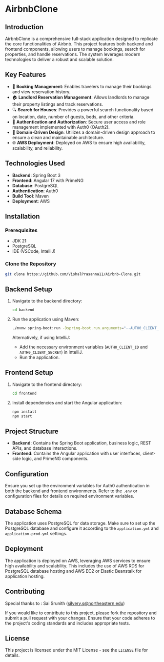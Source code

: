 # AirbnbClone

## Introduction

AirbnbClone is a comprehensive full-stack application designed to replicate the core functionalities of Airbnb. This project features both backend and frontend components, allowing users to manage bookings, search for properties, and handle reservations. The system leverages modern technologies to deliver a robust and scalable solution.

## Key Features

- 📅 **Booking Management**: Enables travelers to manage their bookings and view reservation history.
- 🏠 **Landlord Reservation Management**: Allows landlords to manage their property listings and track reservations.
- 🔍 **Search for Houses**: Provides a powerful search functionality based on location, date, number of guests, beds, and other criteria.
- 🔐 **Authentication and Authorization**: Secure user access and role management implemented with Auth0 (OAuth2).
- 🏢 **Domain-Driven Design**: Utilizes a domain-driven design approach to ensure a clean and maintainable architecture.
- 🌐 **AWS Deployment**: Deployed on AWS to ensure high availability, scalability, and reliability.

## Technologies Used

- **Backend**: Spring Boot 3
- **Frontend**: Angular 17 with PrimeNG
- **Database**: PostgreSQL
- **Authentication**: Auth0
- **Build Tool**: Maven
- **Deployment**: AWS

## Installation

### Prerequisites

- JDK 21
- PostgreSQL
- IDE (VSCode, IntelliJ)

### Clone the Repository

```bash
git clone https://github.com/VishalPrasanna11/Airbnb-Clone.git

```

## Backend Setup

1. Navigate to the backend directory:
    ```bash
    cd backend
    ```

2. Run the application using Maven:
    ```bash
    ./mvnw spring-boot:run -Dspring-boot.run.arguments="--AUTH0_CLIENT_ID=<client-id> --AUTH0_CLIENT_SECRET=<client-secret>"
    ```

   Alternatively, if using IntelliJ:
   - Add the necessary environment variables (`AUTH0_CLIENT_ID` and `AUTH0_CLIENT_SECRET`) in IntelliJ.
   - Run the application.

## Frontend Setup

1. Navigate to the frontend directory:
    ```bash
    cd frontend
    ```

2. Install dependencies and start the Angular application:
    ```bash
    npm install
    npm start
    ```

## Project Structure

- **Backend**: Contains the Spring Boot application, business logic, REST APIs, and database interactions.
- **Frontend**: Contains the Angular application with user interfaces, client-side logic, and PrimeNG components.

## Configuration

Ensure you set up the environment variables for Auth0 authentication in both the backend and frontend environments. Refer to the `.env` or configuration files for details on required environment variables.

## Database Schema

The application uses PostgreSQL for data storage. Make sure to set up the PostgreSQL database and configure it according to the `application.yml` and `application-prod.yml` settings.

## Deployment

The application is deployed on AWS, leveraging AWS services to ensure high availability and scalability. This includes the use of AWS RDS for PostgreSQL database hosting and AWS EC2 or Elastic Beanstalk for application hosting.

## Contributing

Special thanks to : Sai Srunith (silvery.s@northeastern.edu)

If you would like to contribute to this project, please fork the repository and submit a pull request with your changes. Ensure that your code adheres to the project's coding standards and includes appropriate tests.

## License

This project is licensed under the MIT License - see the `LICENSE` file for details.
